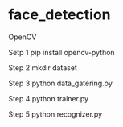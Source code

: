 # face_detection
OpenCV

Setp 1
pip install opencv-python

Step 2
mkdir dataset

Step 3
python data_gatering.py

Step 4
python trainer.py

Step 5
python recognizer.py
